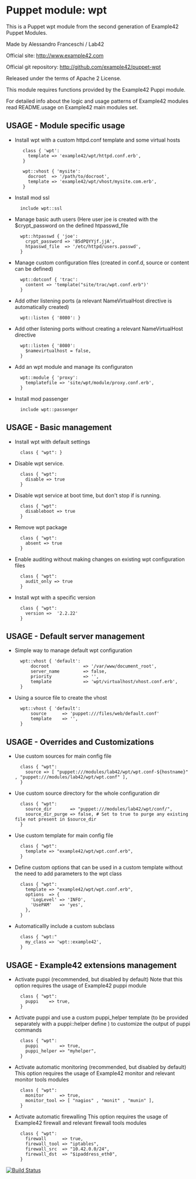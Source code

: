 # Puppet module: wpt

This is a Puppet wpt module from the second generation of Example42 Puppet Modules.

Made by Alessandro Franceschi / Lab42

Official site: http://www.example42.com

Official git repository: http://github.com/example42/puppet-wpt

Released under the terms of Apache 2 License.

This module requires functions provided by the Example42 Puppi module.

For detailed info about the logic and usage patterns of Example42 modules read README.usage on Example42 main modules set.

## USAGE - Module specific usage

* Install wpt with a custom httpd.conf template and some virtual hosts

         class { 'wpt':
           template => 'example42/wpt/httpd.conf.erb',
         }

         wpt::vhost { 'mysite':
           docroot  => '/path/to/docroot',
           template => 'example42/wpt/vhost/mysite.com.erb',
         }


* Install mod ssl

        include wpt::ssl


* Manage basic auth users (Here user joe is created with the $crypt_password on the defined htpasswd_file

        wpt::htpasswd { 'joe':
          crypt_password => 'B5dPQYYjf.jjA',
          htpasswd_file  => '/etc/httpd/users.passwd',
        }


* Manage custom configuration files (created in conf.d, source or content can be defined)

        wpt::dotconf { 'trac':
          content => 'template("site/trac/wpt.conf.erb")'
        }


* Add other listening ports (a relevant NameVirtualHost directive is automatically created)

        wpt::listen { '8080': }


* Add other listening ports without creating a relevant NameVirtualHost directive

        wpt::listen { '8080':
          $namevirtualhost = false,
        }


* Add an wpt module and manage its configuraton

        wpt::module { 'proxy':
          templatefile => 'site/wpt/module/proxy.conf.erb',
        }


* Install mod passenger

        include wpt::passenger


## USAGE - Basic management

* Install wpt with default settings

        class { "wpt": }

* Disable wpt service.

        class { "wpt":
          disable => true
        }

* Disable wpt service at boot time, but don't stop if is running.

        class { "wpt":
          disableboot => true
        }

* Remove wpt package

        class { "wpt":
          absent => true
        }

* Enable auditing without making changes on existing wpt configuration files

        class { "wpt":
          audit_only => true
        }

* Install wpt with a specific version

        class { "wpt":
          version =>  '2.2.22'
        }


## USAGE - Default server management

* Simple way to manage default wpt configuration

        wpt::vhost { 'default':
            docroot             => '/var/www/document_root',
            server_name         => false,
            priority            => '',
            template            => 'wpt/virtualhost/vhost.conf.erb',
        }

* Using a source file to create the vhost

        wpt::vhost { 'default':
	        source 		=> 'puppet:///files/web/default.conf'
	        template	=> '',
        }


## USAGE - Overrides and Customizations

* Use custom sources for main config file

        class { "wpt":
          source => [ "puppet:///modules/lab42/wpt/wpt.conf-${hostname}" , "puppet:///modules/lab42/wpt/wpt.conf" ],
        }


* Use custom source directory for the whole configuration dir

        class { "wpt":
          source_dir       => "puppet:///modules/lab42/wpt/conf/",
          source_dir_purge => false, # Set to true to purge any existing file not present in $source_dir
        }

* Use custom template for main config file 

        class { "wpt":
          template => "example42/wpt/wpt.conf.erb",      
        }

* Define custom options that can be used in a custom template without the
  need to add parameters to the wpt class

        class { "wpt":
          template => "example42/wpt/wpt.conf.erb",    
          options  => {
            'LogLevel' => 'INFO',
            'UsePAM'   => 'yes',
          },
        }

* Automaticallly include a custom subclass

        class { "wpt:"
          my_class => 'wpt::example42',
        }


## USAGE - Example42 extensions management 
* Activate puppi (recommended, but disabled by default)
  Note that this option requires the usage of Example42 puppi module

        class { "wpt": 
          puppi    => true,
        }

* Activate puppi and use a custom puppi_helper template (to be provided separately with
  a puppi::helper define ) to customize the output of puppi commands 

        class { "wpt":
          puppi        => true,
          puppi_helper => "myhelper", 
        }

* Activate automatic monitoring (recommended, but disabled by default)
  This option requires the usage of Example42 monitor and relevant monitor tools modules

        class { "wpt":
          monitor      => true,
          monitor_tool => [ "nagios" , "monit" , "munin" ],
        }

* Activate automatic firewalling 
  This option requires the usage of Example42 firewall and relevant firewall tools modules

        class { "wpt":       
          firewall      => true,
          firewall_tool => "iptables",
          firewall_src  => "10.42.0.0/24",
          firewall_dst  => "$ipaddress_eth0",
        }


[![Build Status](https://travis-ci.org/example42/puppet-wpt.png?branch=master)](https://travis-ci.org/example42/puppet-wpt)
